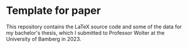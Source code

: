 # Template for paper

This repository contains the LaTeX source code and some of the data for my bachelor's thesis,
which I submitted to Professor Wolter at the University of Bamberg in 2023.

